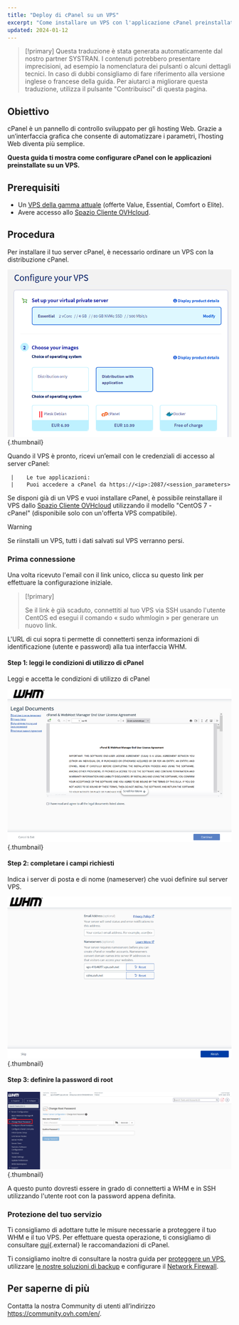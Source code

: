 ```yaml
---
title: "Deploy di cPanel su un VPS"
excerpt: "Come installare un VPS con l'applicazione cPanel preinstallata"
updated: 2024-01-12
---
```


> [!primary]
> Questa traduzione è stata generata automaticamente dal nostro partner SYSTRAN. I contenuti potrebbero presentare imprecisioni, ad esempio la nomenclatura dei pulsanti o alcuni dettagli tecnici. In caso di dubbi consigliamo di fare riferimento alla versione inglese o francese della guida. Per aiutarci a migliorare questa traduzione, utilizza il pulsante "Contribuisci" di questa pagina.
>

## Obiettivo

cPanel è un pannello di controllo sviluppato per gli hosting Web. Grazie a un’interfaccia grafica che consente di automatizzare i parametri, l’hosting Web diventa più semplice.

**Questa guida ti mostra come configurare cPanel con le applicazioni preinstallate su un VPS.**

## Prerequisiti

- Un [VPS della gamma attuale](https://www.ovhcloud.com/it/vps/) (offerte Value, Essential, Comfort o Elite).
- Avere accesso allo [Spazio Cliente OVHcloud](https://www.ovh.com/auth/?action=gotomanager&from=https://www.ovh.it/&ovhSubsidiary=it).

## Procedura

Per installare il tuo server cPanel, è necessario ordinare un VPS con la distribuzione cPanel.

![cPanel](images/cpanel_order.png){.thumbnail}

Quando il VPS è pronto, ricevi un’email con le credenziali di accesso al server cPanel:

```
 |    Le tue applicazioni:
 |    Puoi accedere a cPanel da https://<ip>:2087/<session_parameters>
```

Se disponi già di un VPS e vuoi installare cPanel, è possibile reinstallare il VPS dallo [Spazio Cliente OVHcloud](https://www.ovh.com/auth/?action=gotomanager&from=https://www.ovh.it/&ovhSubsidiary=it) utilizzando il modello "CentOS 7 - cPanel" (disponibile solo con un'offerta VPS compatibile).

> [!warning]
>
> Se riinstalli un VPS, tutti i dati salvati sul VPS verranno persi.
> 

### Prima connessione

Una volta ricevuto l'email con il link unico, clicca su questo link per effettuare la configurazione iniziale.

> [!primary]
>
> Se il link è già scaduto, connettiti al tuo VPS via SSH usando l'utente CentOS ed esegui il comando « sudo whmlogin » per generare un nuovo link.
>

L'URL di cui sopra ti permette di connetterti senza informazioni di identificazione (utente e password) alla tua interfaccia WHM.

#### Step 1: leggi le condizioni di utilizzo di cPanel

Leggi e accetta le condizioni di utilizzo di cPanel

![cPanel](images/license_validation.png){.thumbnail}

#### Step 2: completare i campi richiesti

Indica i server di posta e di nome (nameserver) che vuoi definire sul server VPS.

![cPanel](images/setup_config_cpanel.png){.thumbnail}

#### Step 3: definire la password di root

![cPanel](images/change_root.png){.thumbnail}

A questo punto dovresti essere in grado di connetterti a WHM e in SSH utilizzando l'utente root con la password appena definita.

### Protezione del tuo servizio

Ti consigliamo di adottare tutte le misure necessarie a proteggere il tuo WHM e il tuo VPS. Per effettuare questa operazione, ti consigliamo di consultare [qui](https://docs.cpanel.net/knowledge-base/security/tips-to-make-your-server-more-secure/){.external} le raccomandazioni di cPanel.

Ti consigliamo inoltre di consultare la nostra guida per [proteggere un VPS](/pages/bare_metal_cloud/virtual_private_servers/secure_your_vps), utilizzare [le nostre soluzioni di backup](/products/bare-metal-cloud-virtual-private-servers) e configurare il [Network Firewall](/pages/bare_metal_cloud/dedicated_servers/firewall_network).

## Per saperne di più

Contatta la nostra Community di utenti all’indirizzo <https://community.ovh.com/en/>.
